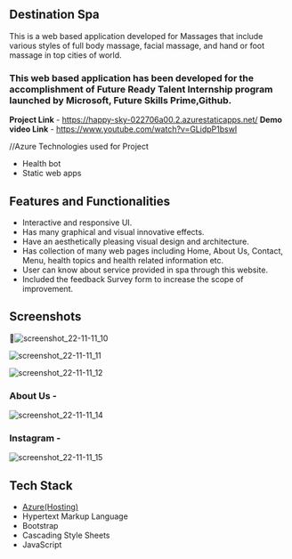 ## Destination Spa ##

This is a web based application developed for Massages that include various styles of full body massage, facial massage, and hand or foot massage in top cities of world.

### This web based application has been developed for the accomplishment of Future Ready Talent Internship program launched by Microsoft, Future Skills Prime,Github.


**Project Link** - https://happy-sky-022706a00.2.azurestaticapps.net/
**Demo video Link** - https://www.youtube.com/watch?v=GLidpP1bswI

//Azure Technologies used for Project
- Health bot
- Static web apps

## Features and Functionalities ##

- Interactive and responsive UI.
- Has many graphical and visual innovative effects.
- Have an aesthetically pleasing visual design and architecture.
- Has collection of many web pages including Home, About Us, Contact, Menu, health topics and health related information etc.
- User can know about service provided in spa through this website.
- Included the feedback Survey form to increase the scope of improvement.

## Screenshots

📸![screenshot_22-11-11_10](https://user-images.githubusercontent.com/111400941/201183429-bd555426-89cb-4047-9692-d5ea582314ee.jpeg)

![screenshot_22-11-11_11](https://user-images.githubusercontent.com/111400941/201183446-65f8c4ec-6686-4df8-a9e3-be2410b8a6a1.jpeg)

![screenshot_22-11-11_12](https://user-images.githubusercontent.com/111400941/201183463-53a80d83-2c33-4875-913c-e9e92a16f351.jpeg)


### About Us -

![screenshot_22-11-11_14](https://user-images.githubusercontent.com/111400941/201184439-c765eb78-9e58-4633-9c88-97ae8b429d4f.jpeg)

### Instagram -

![screenshot_22-11-11_15](https://user-images.githubusercontent.com/111400941/201184567-c763c63a-ed64-4b8e-9560-03e6255ba659.jpeg)

## Tech Stack ##

- [Azure(Hosting)](https://azure.microsoft.com/en-in/features/azure-portal/)
- Hypertext Markup Language
- Bootstrap
- Cascading Style Sheets
- JavaScript
